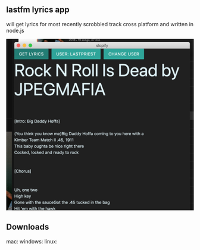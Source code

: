 ## lastfm lyrics app
will get lyrics for most recently scrobbled track
cross platform and written in node.js

![Alt text](img.jpg?raw=true "Screenshot")

## Downloads
mac:
windows:
linux: 
